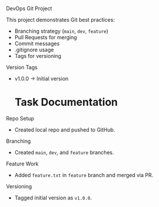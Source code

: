  DevOps Git Project

This project demonstrates Git best practices:
- Branching strategy (`main`, `dev`, `feature`)
- Pull Requests for merging
- Commit messages
- .gitignore usage
- Tags for versioning

Version Tags
- v1.0.0 → Initial version

  # Task Documentation

Repo Setup
- Created local repo and pushed to GitHub.

Branching
- Created `main`, `dev`, and `feature` branches.

Feature Work
- Added `feature.txt` in `feature` branch and merged via PR.

Versioning
- Tagged initial version as `v1.0.0`.


